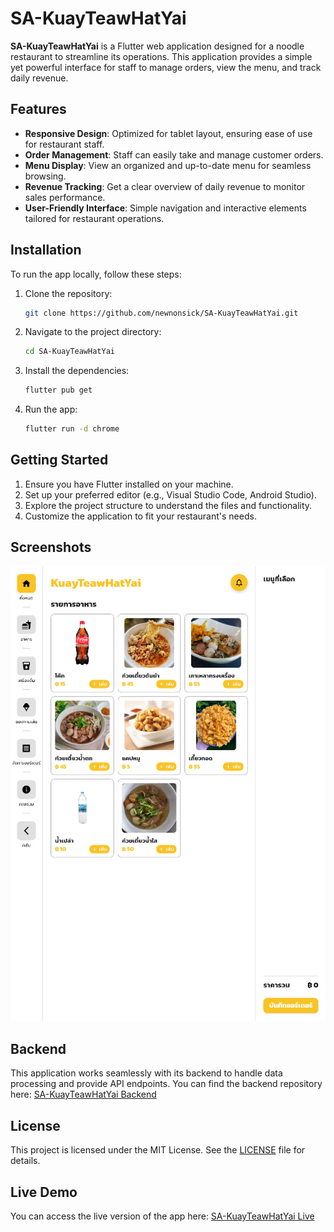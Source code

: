 # SA-KuayTeawHatYai

**SA-KuayTeawHatYai** is a Flutter web application designed for a noodle restaurant to streamline its operations. This application provides a simple yet powerful interface for staff to manage orders, view the menu, and track daily revenue.

## Features

- **Responsive Design**: Optimized for tablet layout, ensuring ease of use for restaurant staff.
- **Order Management**: Staff can easily take and manage customer orders.
- **Menu Display**: View an organized and up-to-date menu for seamless browsing.
- **Revenue Tracking**: Get a clear overview of daily revenue to monitor sales performance.
- **User-Friendly Interface**: Simple navigation and interactive elements tailored for restaurant operations.

## Installation

To run the app locally, follow these steps:

1. Clone the repository:
   ```bash
   git clone https://github.com/newnonsick/SA-KuayTeawHatYai.git
   ```

2. Navigate to the project directory:
   ```bash
   cd SA-KuayTeawHatYai
   ```

3. Install the dependencies:
   ```bash
   flutter pub get
   ```

4. Run the app:
   ```bash
   flutter run -d chrome
   ```

## Getting Started

1. Ensure you have Flutter installed on your machine.
2. Set up your preferred editor (e.g., Visual Studio Code, Android Studio).
3. Explore the project structure to understand the files and functionality.
4. Customize the application to fit your restaurant's needs.

## Screenshots

![App Screenshot](KuayTeawHatYai.png)

## Backend

This application works seamlessly with its backend to handle data processing and provide API endpoints. You can find the backend repository here: [SA-KuayTeawHatYai Backend](https://github.com/newnonsick/SA-KuayTeawHatYai-Backend/)

## License

This project is licensed under the MIT License. See the [LICENSE](LICENSE) file for details.

## Live Demo

You can access the live version of the app here: [SA-KuayTeawHatYai Live](https://kuayteawhatyai.vercel.app/)
